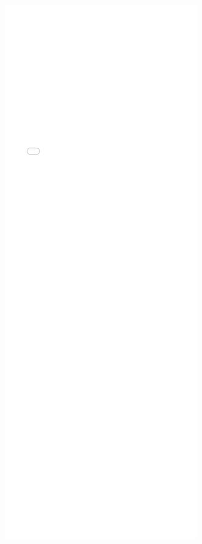 ---
---

<iframe src="/mrrobust/docs/helpfiles/mrdeps-html.html" width="100%" style="height: 100em; border: none">
</iframe>
